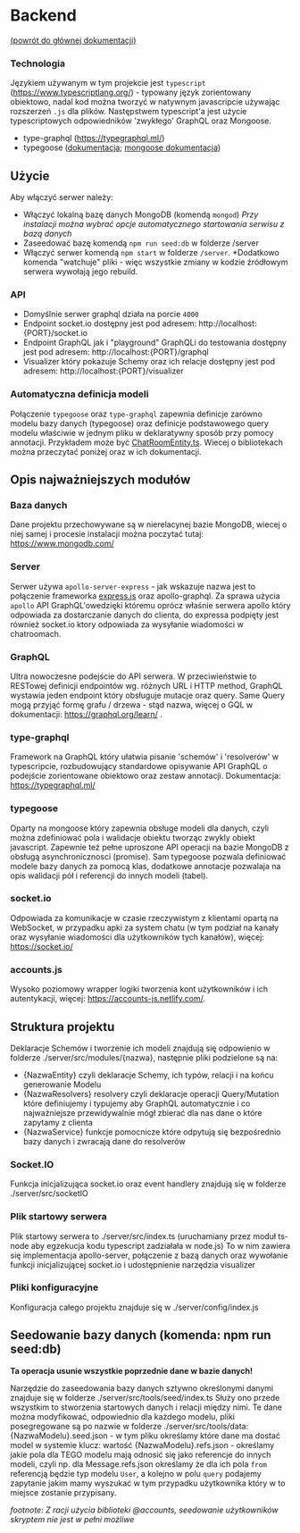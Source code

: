 # Backend
[(powrót do głównej dokumentacji)](../README.md)

### Technologia
Językiem używanym w tym projekcie jest `typescript` (https://www.typescriptlang.org/) - typowany język zorientowany obiektowo, nadal kod można tworzyć w natywnym javascripcie używając rozszerzeń `.js` dla plików.
Następstwem typescript'a jest użycie typescriptowych odpowiedników 'zwykłego' GraphQL oraz Mongoose. 
- type-graphql (https://typegraphql.ml/) 
- typegoose ([dokumentacja](https://github.com/szokodiakos/typegoose); [mongoose dokumentacja](https://mongoosejs.com/docs/guide.html))

## Użycie
Aby włączyć serwer należy:
- Włączyć lokalną bazę danych MongoDB (komendą `mongod`) *Przy instalacji można wybrać opcje automatycznego startowania serwisu z bazą danych*
- Zaseedować bazę komendą `npm run seed:db` w folderze /server
- Włączyć serwer komendą `npm start` w folderze `/server`. *Dodatkowo komenda "watchuje" pliki - więc wszystkie zmiany w kodzie źródłowym serwera wywołają jego rebuild.

### API
- Domyślnie serwer graphql działa na porcie `4000`
- Endpoint socket.io dostępny jest pod adresem: http://localhost:{PORT}/socket.io
- Endpoint GraphQL jak i "playground" GraphQLi do testowania dostępny jest pod adresem: http://localhost:{PORT}/graphql
- Visualizer który pokazuje Schemy oraz ich relacje dostępny jest pod adresem: http://localhost:{PORT}/visualizer

### Automatyczna definicja modeli
Połączenie `typegoose` oraz `type-graphql` zapewnia definicje zarówno modelu bazy danych (typegoose) oraz definicje podstawowego query modelu właściwie w jednym pliku w deklaratywny sposób przy pomocy annotacji.
Przykładem może być [ChatRoomEntity.ts](server/src/modules/chatrooms/ChatRoomEntity.ts). Wiecej o bibliotekach można przeczytać poniżej oraz w ich dokumentacji.

## Opis najważniejszych modułów
### Baza danych
Dane projektu przechowywane są w nierelacynej bazie MongoDB, wiecej o niej samej i procesie instalacji można poczytać tutaj: https://www.mongodb.com/

### Server
Serwer używa `apollo-server-express` - jak wskazuje nazwa jest to połączenie frameworka [express.js](https://expressjs.com/) oraz apollo-graphql.
Za sprawa użycia `apollo` API GraphQL'owedzięki któremu oprócz właśnie serwera apollo który odpowiada za dostarczanie danych do clienta, do expressa podpięty jest również socket.io ktory odpowiada za wysyłanie wiadomości w chatroomach.

### GraphQL
Ultra nowoczesne podejście do API serwera. W przeciwieństwie to RESTowej definicji endpointów wg. różnych URL i HTTP method, GraphQL wystawia jeden endpoint który obsługuje mutacje oraz query.
Same Query mogą przyjąć formę grafu / drzewa - stąd nazwa, więcej o GQL w dokumentacji: https://graphql.org/learn/
.
### type-graphql
Framework na GraphQL który ułatwia pisanie 'schemów' i 'resolverów' w typescripcie, rozbudowujący standardowe opisywanie API GraphQL o podejście zorientowane obiektowo oraz zestaw annotacji.
Dokumentacja: https://typegraphql.ml/

### typegoose
Oparty na mongoose który zapewnia obsługe modeli dla danych, czyli można zdefiniować pola i walidacje obiektu tworząc zwykly obiekt javascript. Zapewnie też pełne uproszone API operacji na bazie MongoDB z obsługą asynchronicznosci (promise).
Sam typegoose pozwala definiować modele bazy danych za pomocą klas, dodatkowe annotacje pozwalaja na opis walidacji pół i referencji do innych modeli (tabel).
### socket.io
Odpowiada za komunikacje w czasie rzeczywistym z klientami opartą na WebSocket, w przypadku apki za system chatu (w tym podział na kanały oraz wysyłanie wiadomości dla użytkowników tych kanałów), więcej: https://socket.io/

### accounts.js
Wysoko poziomowy wrapper logiki tworzenia kont użytkowników i ich autentykacji, więcej: https://accounts-js.netlify.com/.


## Struktura projektu
Deklaracje Schemów i tworzenie ich modeli znajdują się odpowienio w folderze ./server/src/modules/{nazwa}, następnie pliki podzielone są na:
- {NazwaEntity} czyli deklaracje Schemy, ich typów, relacji i na końcu generowanie Modelu
- {NazwaResolvers} resolvery czyli deklaracje operacji Query/Mutation które definiujemy i typujemy aby GraphQL automatycznie i co najważniejsze przewidywalnie mógł zbierać dla nas dane o które zapytamy z clienta
- {NazwaService} funkcje pomocnicze które odpytują się bezpośrednio bazy danych i zwracają dane do resolverów

### Socket.IO
Funkcja inicjalizująca socket.io oraz event handlery znajdują się w folderze ./server/src/socketIO

### Plik startowy serwera
Plik startowy serwera to ./server/src/index.ts (uruchamiany przez moduł ts-node aby egzekucja kodu typescript zadziałała w node.js)
To w nim zawiera się implementacja apollo-server, połączenie z bazą danych oraz wywołanie funkcji inicjalizującej socket.io i udostępnienie narzędzia visualizer

### Pliki konfiguracyjne
Konfiguracja całego projektu znajduje się w ./server/config/index.js

## Seedowanie bazy danych (komenda: npm run seed:db)
**Ta operacja usunie wszystkie poprzednie dane w bazie danych!**

Narzędzie do zaseedowania bazy danych sztywno określonymi danymi znajduje się w folderze ./server/src/tools/seed/index.ts
Służy ono przede wszystkim to stworzenia startowych danych i relacji między nimi. Te dane można modyfikować, odpowiednio dla każdego modelu, pliki posegregowane są po nazwie w folderze ./server/src/tools/data:
{NazwaModelu}.seed.json - w tym pliku określamy które dane ma dostać model w systemie klucz: wartość
{NazwaModelu}.refs.json - określamy jakie pola dla TEGO modelu mają odnosić się jako referencje do innych modeli, czyli np. dla Message.refs.json określamy że dla ich pola `from` referencją będzie typ modelu `User`, a kolejno w polu `query` podajemy zapytanie jakim mamy wyszukać w tym przypadku użytkownika który w to miejsce zostanie przypisany.

*footnote: Z racji użycia biblioteki @accounts, seedowanie użytkowników skryptem nie jest w pełni możliwe*